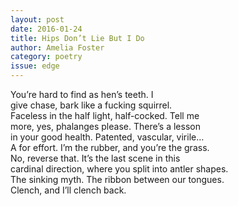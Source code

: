 ```yaml
---
layout: post 
date: 2016-01-24
title: Hips Don’t Lie But I Do
author: Amelia Foster
category: poetry
issue: edge
---
```

You’re hard to find as hen’s teeth. I  
give chase, bark like a fucking squirrel.  
Faceless in the half light, half-cocked. Tell me  
more, yes, phalanges please. There’s a lesson  
in your good health. Patented, vascular, virile…  
A for effort. I’m the rubber, and you’re the grass.  
No, reverse that. It’s the last scene in this  
cardinal direction, where you split into antler shapes.  
The sinking myth. The ribbon between our tongues.  
Clench, and I’ll clench back.  